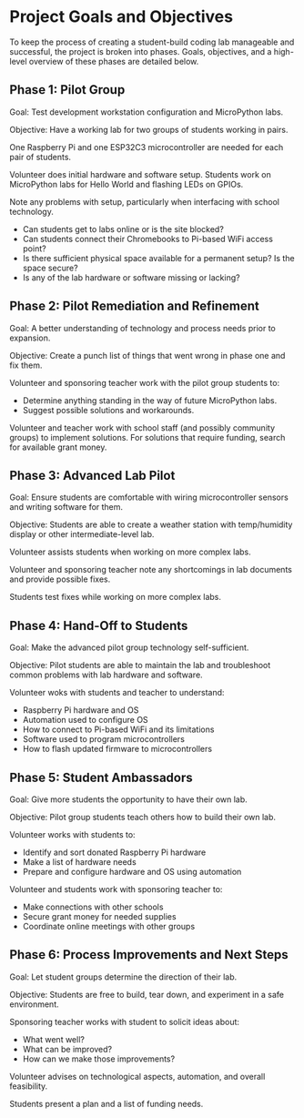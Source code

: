 # Project Goals and Objectives
To keep the process of creating a student-build coding lab manageable and successful, the project is broken into phases. Goals, objectives, and a high-level overview of these phases are detailed below.

## Phase 1: Pilot Group

Goal: Test development workstation configuration and MicroPython labs.

Objective: Have a working lab for two groups of students working in pairs.

One Raspberry Pi and one ESP32C3 microcontroller are needed for each pair of students.

Volunteer does initial hardware and software setup. Students work on MicroPython labs for Hello World and flashing LEDs on GPIOs.

Note any problems with setup, particularly when interfacing with school technology.
* Can students get to labs online or is the site blocked?
* Can students connect their Chromebooks to Pi-based WiFi access point?
* Is there sufficient physical space available for a permanent setup? Is the space secure?
* Is any of the lab hardware or software missing or lacking? 

## Phase 2: Pilot Remediation and Refinement

Goal: A better understanding of technology and process needs prior to expansion.

Objective: Create a punch list of things that went wrong in phase one and fix them.

Volunteer and sponsoring teacher work with the pilot group students to:
* Determine anything standing in the way of future MicroPython labs.
* Suggest possible solutions and workarounds.

Volunteer and teacher work with school staff (and possibly community groups) to implement solutions. For solutions that require funding, search for available grant money.

## Phase 3: Advanced Lab Pilot

Goal: Ensure students are comfortable with wiring microcontroller sensors and writing software for them.

Objective: Students are able to create a weather station with temp/humidity display or other intermediate-level lab.

Volunteer assists students when working on more complex labs.

Volunteer and sponsoring teacher note any shortcomings in lab documents and provide possible fixes.

Students test fixes while working on more complex labs.

## Phase 4: Hand-Off to Students

Goal: Make the advanced pilot group technology self-sufficient.

Objective: Pilot students are able to maintain the lab and troubleshoot common problems with lab hardware and software.

Volunteer woks with students and teacher to understand:
* Raspberry Pi hardware and OS
* Automation used to configure OS
* How to connect to Pi-based WiFi and its limitations
* Software used to program microcontrollers
* How to flash updated firmware to microcontrollers

## Phase 5: Student Ambassadors

Goal: Give more students the opportunity to have their own lab.

Objective: Pilot group students teach others how to build their own lab.

Volunteer works with students to:
* Identify and sort donated Raspberry Pi hardware
* Make a list of hardware needs
* Prepare and configure hardware and OS using automation

Volunteer and students work with sponsoring teacher to:
* Make connections with other schools
* Secure grant money for needed supplies
* Coordinate online meetings with other groups

## Phase 6: Process Improvements and Next Steps

Goal: Let student groups determine the direction of their lab.

Objective: Students are free to build, tear down, and experiment in a safe environment.

Sponsoring teacher works with student to solicit ideas about:
* What went well?
* What can be improved?
* How can we make those improvements?

Volunteer advises on technological aspects, automation, and overall feasibility.

Students present a plan and a list of funding needs.
